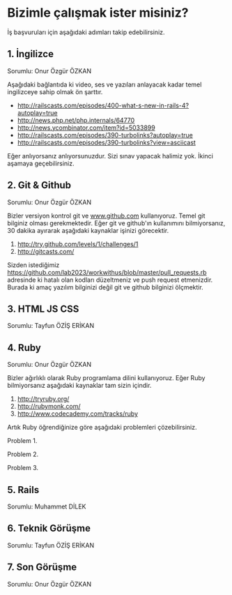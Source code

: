 # Bizimle çalışmak ister misiniz?

İş başvuruları için aşağıdaki adımları takip edebilirsiniz.

## 1. İngilizce

Sorumlu: Onur Özgür ÖZKAN

Aşağıdaki bağlantıda ki video, ses ve yazıları anlayacak kadar temel ingilizceye sahip olmak ön şarttır. 

* http://railscasts.com/episodes/400-what-s-new-in-rails-4?autoplay=true
* http://news.php.net/php.internals/64770 
* http://news.ycombinator.com/item?id=5033899
* http://railscasts.com/episodes/390-turbolinks?autoplay=true
* http://railscasts.com/episodes/390-turbolinks?view=asciicast

Eğer anlıyorsanız anlıyorsunuzdur. Sizi sınav yapacak halimiz yok. İkinci aşamaya geçebilirsiniz.

## 2. Git & Github

Sorumlu: Onur Özgür ÖZKAN

Bizler versiyon kontrol git ve www.github.com kullanıyoruz. Temel git bilginiz olması gerekmektedir. Eğer git ve github'ın kullanımını bilmiyorsanız, 30 dakika ayırarak aşağıdaki kaynaklar işinizi görecektir.

1. http://try.github.com/levels/1/challenges/1
2. http://gitcasts.com/

Sizden istediğimiz https://github.com/lab2023/workwithus/blob/master/pull_requests.rb adresinde ki hatalı olan kodları düzeltmeniz ve push request etmenizdir. Burada ki amaç yazılım bilginizi değil git ve github bilginizi ölçmektir.

## 3. HTML JS CSS

Sorumlu: Tayfun ÖZİŞ ERİKAN

## 4. Ruby

Sorumlu: Onur Özgür ÖZKAN

Bizler ağırlıklı olarak Ruby programlama dilini kullanıyoruz. Eğer Ruby bilmiyorsanız aşağıdaki kaynaklar tam sizin içindir.

1. http://tryruby.org/
2. http://rubymonk.com/
3. http://www.codecademy.com/tracks/ruby

Artık Ruby öğrendiğinize göre aşağıdaki problemleri çözebilirsiniz.

Problem 1.

Problem 2.

Problem 3.

## 5. Rails

Sorumlu: Muhammet DİLEK

## 6. Teknik Görüşme

Sorumlu: Tayfun ÖZİŞ ERİKAN

## 7. Son Görüşme

Sorumlu: Onur Özgür ÖZKAN



